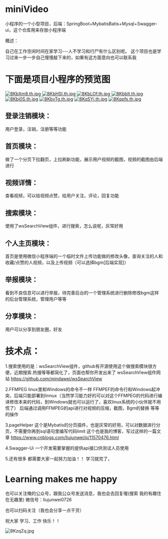 # miniVideo
小程序的一个小型项目，后端：SpringBoot+MybatisBatis+Mysql+Swagger-ui，这个仓库用来存放小程序端

概述：

自己在工作空闲时间在家学习---人不学习和行尸有什么区别呢。
这个项目也是学习过来一步一步自己慢慢敲下来的，如果有这方面意向也可以联系我

# 下面是项目小程序的预览图

[![8KbXm8.th.jpg](https://s1.ax1x.com/2020/03/13/8KbXm8.th.jpg)](https://imgchr.com/i/8KbXm8) [![8KbHSI.th.jpg](https://s1.ax1x.com/2020/03/13/8KbHSI.th.jpg)](https://imgchr.com/i/8KbHSI) [![8KbLOf.th.jpg](https://s1.ax1x.com/2020/03/13/8KbLOf.th.jpg)](https://imgchr.com/i/8KbLOf) [![8Kbblt.th.jpg](https://s1.ax1x.com/2020/03/13/8Kbblt.th.jpg)](https://imgchr.com/i/8Kbblt) [![8Kbj0S.th.jpg](https://s1.ax1x.com/2020/03/13/8Kbj0S.th.jpg)](https://imgchr.com/i/8Kbj0S) [![8KbvTg.th.jpg](https://s1.ax1x.com/2020/03/13/8KbvTg.th.jpg)](https://imgchr.com/i/8KbvTg) [![8KqSYj.th.jpg](https://s1.ax1x.com/2020/03/13/8KqSYj.th.jpg)](https://imgchr.com/i/8KqSYj) [![8Kqpfs.th.jpg](https://s1.ax1x.com/2020/03/13/8Kqpfs.th.jpg)](https://imgchr.com/i/8Kqpfs)


## 登录注销模块：

用户登录，注销，注册等等功能

## 首页模块：

做了一个分页下拉翻页，上拉刷新功能，展示用户视频的截图，视频的截图由后端进行

## 视频详情：

查看视频，可以给视频点赞，给用户关注，评论，回复功能

## 搜索模块：

使用了wsSearchView组件，进行搜索，怎么说呢，灰常好用

## 个人主页模块：

首页是使用微信小程序端的一个临时文件上传功能做的修改头像，查询关注的人和收藏/点赞的人视频，以及上传视频（可以选择bgm[后端实现]）

## 举报模块：

看到不良信息可以进行举报，待完善后台的一个管理系统进行删除修改bgm这样的后台管理系统，管理用户等等

## 分享模块：

用户可以分享到朋友圈，好友

# 技术点：

1.搜索使用的是：wsSearchView组件，github有开源使用这个做搜索模块很方便，近期搜索.热搜等等都简化了，页面也帮你开发出来了
wsSearchView组件网站
https://github.com/mindawei/wsSearchView

2.FFMPEG
linux里和Windows的命令不一样
FFMPEF的命令行和Windows起冲突，后端只能部署到linnux（当然学习能力好的可以对这个FFMPEG的代码进行编译修改本来的代码，到Windows就也可以运行了，喜欢linux系统的小伙伴就不用慌了）
后端通过调用FFMPEG的api进行对视频的压缩，截图，Bgm的替换 等等的操作

3.pageHelper
这个是Mybatis的分页插件，也是灰常的好用，可以对数据进行分页，不需要你再到sql语句里编写代码limit
这个也是我的博客，写过这样的一篇文章
https://www.cnblogs.com/liujunwei/p/11570476.html


4.Swagger-Ui
一个开发需要掌握的提供api接口供测试人员使用

5.还有很多
都需要大家一起努力加油！！
学习就完了，

# Learning makes me happy

也可以关注俺的公众号，跟我公众号发送消息，我也会去回复喔(搜索  我的有趣住在无趣里)
微信号：liujunwei0726

也可以扫码关注（我也会分享一点干货）

祝大家 学习、工作 快乐！！

<img src="https://img2018.cnblogs.com/blog/1814171/202002/1814171-20200212140323834-1059040125.png" alt="8KzqZq.jpg" border="0" />

